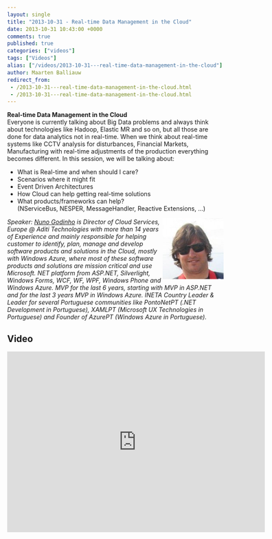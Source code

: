 ```yaml
---
layout: single
title: "2013-10-31 - Real-time Data Management in the Cloud"
date: 2013-10-31 10:43:00 +0000
comments: true
published: true
categories: ["videos"]
tags: ["Videos"]
alias: ["/videos/2013-10-31---real-time-data-management-in-the-cloud"]
author: Maarten Balliauw
redirect_from:
 - /2013-10-31---real-time-data-management-in-the-cloud.html
 - /2013-10-31---real-time-data-management-in-the-cloud.html
---
```


<p><strong>Real-time Data Management in the Cloud</strong><br>Everyone is currently talking about Big Data problems and always think about technologies like Hadoop, Elastic MR and so on, but all those are done for data analytics not in real-time. When we think about real-time systems like CCTV analysis for disturbances, Financial Markets, Manufacturing with real-time adjustments of the production everything becomes different. In this session, we will be talking about:</p>
<ul>
<li>What is Real-time and when should I care?</li>
<li>Scenarios where it might fit</li>
<li>Event Driven Architectures</li>
<li>How Cloud can help getting real-time solutions</li>
<li>What products/frameworks can help? (NServiceBus,&nbsp;NESPER,&nbsp;MessageHandler,&nbsp;Reactive Extensions, ...)</li>
</ul>
<p><em><img width="142" height="142" align="right" alt="" src="/assets/media/speakers/nuno-godinho.jpg">Speaker:&nbsp;<a href="http://twitter.com/nunogodinho">Nuno Godinho</a>&nbsp;is Director of Cloud Services, Europe @ Aditi Technologies with more than 14 years of Experience and mainly responsible for helping customer to identify, plan, manage and develop software products and solutions in the Cloud, mostly with Windows Azure, where most of these software products and solutions are mission critical and use Microsoft. NET platform from ASP.NET, Silverlight, Windows Forms, WCF, WF, WPF, Windows Phone and Windows Azure. MVP for the last 6 years, starting with MVP in ASP.NET and for the last 3 years MVP in Windows Azure. INETA Country Leader &amp; Leader for several Portuguese communities like PontoNetPT (.NET Development in Portuguese), XAMLPT (Microsoft UX Technologies in Portuguese) and Founder of AzurePT (Windows Azure in Portuguese).</em></p>
<p>

<h2>Video</h2>
<div>
				
				
				
<iframe width="600" height="420" src="http://www.youtube.com/embed/lq-wyzkXnYs?hd=1" frameborder="0" allowfullscreen=""></iframe>
				
</div>







